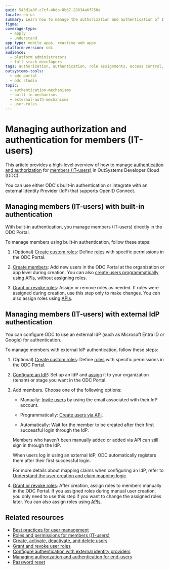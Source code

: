 ```yaml
---
guid: 543d1a8f-c7cf-4bdb-8b67-28634a6f750a
locale: en-us
summary: Learn how to manage the authorization and authentication of IT users in OutSystems Developer Cloud (ODC), including role assignments and access control.
figma:
coverage-type:
  - apply
  - understand
app_type: mobile apps, reactive web apps
platform-version: odc
audience:
  - platform administrators
  - full stack developers
tags: authorization, authentication, role assignments, access control, user management
outsystems-tools:
  - odc portal
  - odc studio
topic:
  - authentication-mechanisms
  - built-in-mechanisms
  - external-auth-mechanisms
  - user-roles
---
```


# Managing authorization and authentication for members (IT-users)

This article provides a high-level overview of how to manage [authentication and authorization](../intro.md#authentication-and-authorization-in-odc) for [members (IT-users)](../intro.md#members-it-users) in OutSystems Developer Cloud (ODC).

You can use either ODC's built-in authentication or integrate with an external Identity Provider (IdP) that supports OpenID Connect.

## Managing members (IT-users) with built-in authentication

With built-in authentication, you manage members (IT-users) directly in the ODC Portal.

To manage members using built-in authentication, follow these steps:

1. (Optional) [Create custom roles](../roles.md#create-custom-roles-for-members-it-users): Define [roles](../roles.md) with specific permissions in the ODC Portal.

1. [Create members](../create-deactivate-and-delete-users.md#create-new-members-it-users): Add new users in the ODC Portal at the organization or app level during creation. You can also [create users programmatically using APIs](../../reference/apis/identity-v1.md), without assigning roles.

1. [Grant or revoke roles](../grant-and-revoke-user-roles.md#grant-roles-to-members): Assign or remove roles as needed. If roles were assigned during creation, use this step only to make changes. You can also assign roles using [APIs](../../reference/apis/identity-v1.md).

## Managing members (IT-users) with external IdP authentication

You can configure ODC to use an external IdP (such as Microsoft Entra ID or Google) for authentication.

To manage members with external IdP authentication, follow these steps:

1. (Optional) [Create custom roles](../roles.md#create-custom-roles-for-members-it-users): Define [roles](../roles.md) with specific permissions in the ODC Portal.

1. [Configure an IdP](../../manage-platform-app-lifecycle/external-idps/intro.md): Set up an IdP and [assign](../../manage-platform-app-lifecycle/external-idps/intro.md#assign-an-external-idp) it to your organization (tenant) or stage you want in the ODC Portal.

1. Add members. Choose one of the following options:

    * Manually: [Invite users](../create-deactivate-and-delete-users.md#create-new-members-it-users) by using the email associated with their IdP account.

    * Programmatically: [Create users via API](../../reference/apis/identity-v1.md).

    * Automatically: Wait for the member to be created after their first successful login through the IdP.

    <div class="info" markdown="1">

    Members who haven't been manually added or added via API can still sign in through the IdP.

    When users log in using an external IdP, ODC automatically registers them after their first successful login.

    For more details about mapping claims when configuring an IdP, refer to [Understand the user creation and claim mapping logic](../../manage-platform-app-lifecycle/external-idps/intro.md#claim-mapping-logic).

    </div>

1. [Grant or revoke roles](../grant-and-revoke-user-roles.md#grant-roles-to-members): After creation, assign roles to members manually in the ODC Portal. If you assigned roles during manual user creation, you only need to use this step if you want to change the assigned roles later. You can also assign roles using [APIs](../../reference/apis/identity-v1.md).

## Related resources

* [Best practices for user management](../best-practices-user-management.md)
* [Roles and permissions for members (IT-users)](../roles.md)
* [Create, activate, deactivate, and delete users](../create-deactivate-and-delete-users.md)
* [Grant and revoke user roles](../grant-and-revoke-user-roles.md#grant-roles-to-members)
* [Configure authentication with external identity providers](../../manage-platform-app-lifecycle/external-idps/intro.md)
* [Managing authorization and authentication for end-users](../end-users/intro.md)
* [Password reset](../passwords.md#reset)
